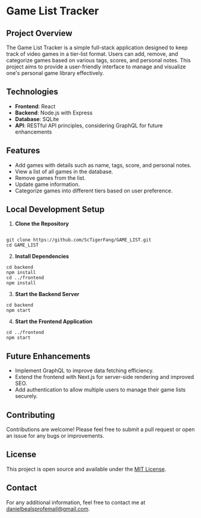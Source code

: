 # Game List Tracker

## Project Overview

The Game List Tracker is a simple full-stack application designed to keep track of video games in a tier-list format. Users can add, remove, and categorize games based on various tags, scores, and personal notes. This project aims to provide a user-friendly interface to manage and visualize one's personal game library effectively.

## Technologies

- **Frontend**: React
- **Backend**: Node.js with Express
- **Database**: SQLite
- **API**: RESTful API principles, considering GraphQL for future enhancements

## Features

- Add games with details such as name, tags, score, and personal notes.
- View a list of all games in the database.
- Remove games from the list.
- Update game information.
- Categorize games into different tiers based on user preference.

## Local Development Setup

1. **Clone the Repository**

```

git clone https://github.com/ScTigerFang/GAME_LIST.git
cd GAME_LIST
```

2. **Install Dependencies**

```
cd backend
npm install
cd ../frontend
npm install
```

3. **Start the Backend Server**

```
cd backend
npm start
```

4. **Start the Frontend Application**

```
cd ../frontend
npm start
```

## Future Enhancements

- Implement GraphQL to improve data fetching efficiency.
- Extend the frontend with Next.js for server-side rendering and improved SEO.
- Add authentication to allow multiple users to manage their game lists securely.

## Contributing

Contributions are welcome! Please feel free to submit a pull request or open an issue for any bugs or improvements.

## License

This project is open source and available under the [MIT License](LICENSE.md).

## Contact

For any additional information, feel free to contact me at [danielbealsprofemail@gmail.com](mailto:danielbealsprofemail@gmail.com).
